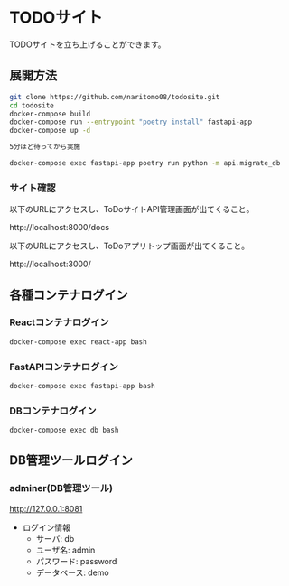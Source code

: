 # TODOサイト

TODOサイトを立ち上げることができます。

## 展開方法

```bash
git clone https://github.com/naritomo08/todosite.git
cd todosite
docker-compose build
docker-compose run --entrypoint "poetry install" fastapi-app
docker-compose up -d

5分ほど待ってから実施

docker-compose exec fastapi-app poetry run python -m api.migrate_db
```

### サイト確認

以下のURLにアクセスし、ToDoサイトAPI管理画面が出てくること。

http://localhost:8000/docs

以下のURLにアクセスし、ToDoアプリトップ画面が出てくること。

http://localhost:3000/

## 各種コンテナログイン

### Reactコンテナログイン

```bash
docker-compose exec react-app bash
```

### FastAPIコンテナログイン

```bash
docker-compose exec fastapi-app bash
```

### DBコンテナログイン

```bash
docker-compose exec db bash
```

## DB管理ツールログイン

### adminer(DB管理ツール)

http://127.0.0.1:8081

* ログイン情報
  - サーバ: db
  - ユーザ名: admin
  - パスワード: password
  - データベース: demo